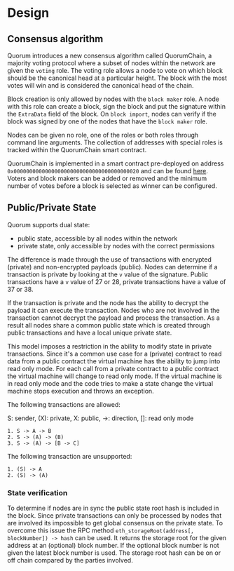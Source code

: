 
# Design

## Consensus algorithm

Quorum introduces a new consensus algorithm called QuorumChain, a majority
voting protocol where a subset of nodes within the network are given the
`voting` role. The voting role allows a node to vote on which block should be the
canonical head at a particular height. The block with the most votes will win
and is considered the canonical head of the chain.

Block creation is only allowed by nodes with the `block maker` role.
A node with this role can create a block, sign the block and put the signature within the `ExtraData` field of the block.
On `block import`, nodes can verify if the block was signed by one of the nodes that have the `block maker` role.

Nodes can be given no role, one of the roles or both roles through command line arguments.
The collection of addresses with special roles is tracked within the QuorumChain smart contract.

QuorumChain is implemented in a smart contract pre-deployed on address `0x0000000000000000000000000000000000000020` and can be found [here](https://github.com/jpmorganchase/quorum/blob/master/core/quorum/block_voting.sol).
Voters and block makers can be added or removed and the minimum number of votes before a block is selected as winner can be configured.


## Public/Private State

Quorum supports dual state:

- public state, accessible by all nodes within the network
- private state, only accessible by nodes with the correct permissions

The difference is made through the use of transactions with encrypted (private) and non-encrypted payloads (public).
Nodes can determine if a transaction is private by looking at the `v` value of the signature.
Public transactions have a `v` value of 27 or 28, private transactions have a value of 37 or 38.

If the transaction is private and the node has the ability to decrypt the payload it can execute the transaction.
Nodes who are not involved in the transaction cannot decrypt the payload and process the transaction.
As a result all nodes share a common public state which is created through public transactions and have a local unique private state.

This model imposes a restriction in the ability to modify state in private transactions.
Since it's a common use case for a (private) contract to read data from a public contract the virtual machine has the ability to jump into read only mode.
For each call from a private contract to a public contract the virtual machine will change to read only mode.
If the virtual machine is in read only mode and the code tries to make a state change the virtual machine stops execution and throws an exception.

The following transactions are allowed:

S: sender, (X): private, X: public, ->: direction, []: read only mode
```
1. S -> A -> B
2. S -> (A) -> (B)
3. S -> (A) -> [B -> C]
```
The following transaction are unsupported:

```
1. (S) -> A
2. (S) -> (A)
```

### State verification

To determine if nodes are in sync the public state root hash is included in the block.
Since private transactions can only be processed by nodes that are involved its impossible to get global consensus on the private state.
To overcome this issue the RPC method `eth_storageRoot(address[, blockNumber]) -> hash` can be used.
It returns the storage root for the given address at an (optional) block number.
If the optional block number is not given the latest block number is used.
The storage root hash can be on or off chain compared by the parties involved.

